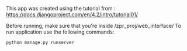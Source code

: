 This app was created using the tutorial from : https://docs.djangoproject.com/en/4.2/intro/tutorial01/

Before running, make sure that you're inside /zpr_proj/web_interface/
To run application use the following commands:

```
python manage.py runserver
```


